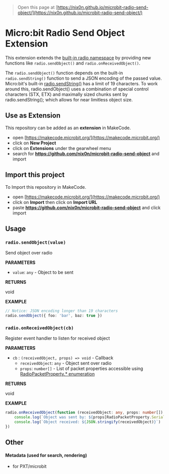 
> Open this page at [https://nix0n.github.io/microbit-radio-send-object/](https://nix0n.github.io/microbit-radio-send-object/)

# Micro:bit Radio Send Object Extension

This extension extends the [built-in radio namespace](https://makecode.microbit.org/reference/radio) by providing new functions like `radio.sendObject()` and `radio.onReceivedObject()`.

The `radio.sendObject()` function depends on the built-in `radio.sendString()` function to send a JSON encoding of the passed value.  Micro:bit's built-in [radio.sendString()](https://makecode.microbit.org/reference/radio/send-string) has a limit of 19 characters.  To work around this, radio.sendObject() uses a combination of special control characters (STX, ETX) and maximally sized chunks sent by radio.sendString(); which allows for near limitless object size.

## Use as Extension

This repository can be added as an **extension** in MakeCode.

* open [https://makecode.microbit.org/](https://makecode.microbit.org/)
* click on **New Project**
* click on **Extensions** under the gearwheel menu
* search for **https://github.com/nix0n/microbit-radio-send-object** and import


## Import this project

To Import this repository in MakeCode.

* open [https://makecode.microbit.org/](https://makecode.microbit.org/)
* click on **Import** then click on **Import URL**
* paste **https://github.com/nix0n/microbit-radio-send-object** and click import

## Usage

### `radio.sendObject(value)`

Send object over radio

**PARAMETERS**

* `value`: `any` - Object to be sent

**RETURNS**

void

**EXAMPLE**
```typescript
// Notice: JSON encoding longer than 19 characters
radio.sendObject({ foo: 'bar', baz: true })
```

### `radio.onReceivedObject(cb)`

Register event handler to listen for received object

**PARAMETERS**

* `cb` : `(receivedObject, props) => void` - Callback
    - `receivedObject`: `any` - Object sent over radio
    - `props`: `number[]` - List of packet properties accessible using [RadioPacketProperty.* enumeration](https://makecode.microbit.org/reference/radio/received-packet)

**RETURNS**

void

**EXAMPLE**
```typescript
radio.onReceivedObject(function (receivedObject: any, props: number[]) {
    console.log(`Object was sent by: ${props[RadioPacketProperty.SerialNumber]}`)
    console.log(`Object received: ${JSON.stringify(receivedObject)}`)
})
```


## Other
#### Metadata (used for search, rendering)

* for PXT/microbit
<script src="https://makecode.com/gh-pages-embed.js"></script><script>makeCodeRender("{{ site.makecode.home_url }}", "{{ site.github.owner_name }}/{{ site.github.repository_name }}");</script>

